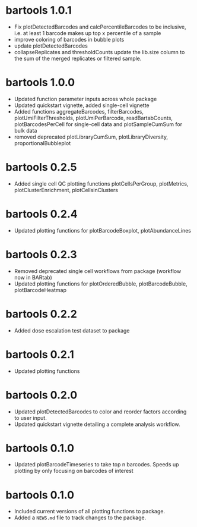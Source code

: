 # bartools 1.0.1

- Fix plotDetectedBarcodes and calcPercentileBarcodes to be inclusive, i.e. at least 1 barcode makes up top x percentile of a sample
- improve coloring of barcodes in bubble plots
- update plotDetectedBarcodes
- collapseReplicates and thresholdCounts update the lib.size column to the sum of the merged replicates or filtered sample.

# bartools 1.0.0

- Updated function parameter inputs across whole package
- Updated quickstart vignette, added single-cell vignette
- Added functions aggregateBarcodes, filterBarcodes, plotUmiFilterThresholds, plotUmiPerBarcode, readBartabCounts, plotBarcodesPerCell for single-cell data and plotSampleCumSum for bulk data
- removed deprecated plotLibraryCumSum, plotLibraryDiversity, proportionalBubbleplot

# bartools 0.2.5

-   Added single cell QC plotting functions plotCellsPerGroup, plotMetrics, plotClusterEnrichment, plotCellsinClusters

# bartools 0.2.4

-   Updated plotting functions for plotBarcodeBoxplot, plotAbundanceLines

# bartools 0.2.3

-   Removed deprecated single cell workflows from package (workflow now in BARtab)
-   Updated plotting functions for plotOrderedBubble, plotBarcodeBubble, plotBarcodeHeatmap

# bartools 0.2.2

-   Added dose escalation test dataset to package 

# bartools 0.2.1

-   Updated plotting functions

# bartools 0.2.0

-   Updated plotDetectedBarcodes to color and reorder factors according to user input.
-   Updated quickstart vignette detailing a complete analysis workflow.

# bartools 0.1.0

-   Updated plotBarcodeTimeseries to take top n barcodes. Speeds up plotting by only focusing on barcodes of interest

# bartools 0.1.0

-   Included current versions of all plotting functions to package.
-   Added a `NEWS.md` file to track changes to the package.
